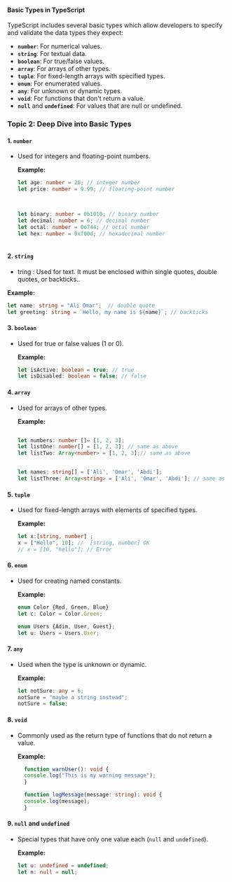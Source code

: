 #### Basic Types in TypeScript
TypeScript includes several basic types which allow developers to specify and validate the data types they expect:

- **`number`**: For numerical values.
- **`string`**: For textual data.
- **`boolean`**: For true/false values.
- **`array`**: For arrays of other types.
- **`tuple`**: For fixed-length arrays with specified types.
- **`enum`**: For enumerated values.
- **`any`**: For unknown or dynamic types.
- **`void`**: For functions that don't return a value.
- **`null`** and **`undefined`**: For values that are null or undefined.



### Topic 2: Deep Dive into Basic Types

#### 1. `number`

- Used for integers and floating-point numbers.
  
  **Example:**
  ```typescript
  let age: number = 20; // integer number
  let price: number = 9.99; // floating-point number
  
  

  let binary: number = 0b1010; // binary number
  let decimal: number = 6; // decimal number
  let octal: number = 0o744; // octal number
  let hex: number = 0xf00d; // hexadecimal number
 
  ```

#### 2. `string`

-   tring : Used for text. It must be enclosed within single quotes, double quotes, or backticks..
  
  **Example:**
  ```typescript
  let name: string = "Ali Omar";  // double quote
  let greeting: string = `Hello, my name is ${name}`; // backticks

  ```

#### 3. `boolean`

- Used for true or false values (1 or 0).
  
  **Example:**
  ```typescript
  let isActive: boolean = true; // true
  let isDisabled: boolean = false; // false

#### 4. `array`

- Used for arrays of other types. 
  
  **Example:**
  ```typescript

  let numbers: number []= [1, 2, 3]; 
  let listOne: number[] = [1, 2, 3]; // same as above
  let listTwo: Array<number> = [1, 2, 3];// same as above

  
  let names: string[] = ['Ali', 'Omar', 'Abdi'];
  let listThree: Array<string> = ['Ali', 'Omar', 'Abdi']; // same as above
  ```

#### 5. `tuple`

- Used for fixed-length arrays with elements of specified types.
  
  **Example:**
  ```typescript
  let x:[string, number] ; 
  x = ["Hello", 10]; //  [string, number] OK
  // x = [10, "hello"]; // Error
  ```

#### 6. `enum`

- Used for creating named constants.
  
  **Example:**
  ```typescript
  enum Color {Red, Green, Blue}
  let c: Color = Color.Green;
  
  enum Users {Adim, User, Guest};
  let u: Users = Users.User;
  ```

#### 7. `any`

- Used when the type is unknown or dynamic.
  
  **Example:**
  ```typescript
  let notSure: any = 6;
  notSure = "maybe a string instead";
  notSure = false;
  ```

#### 8. `void`

- Commonly used as the return type of functions that do not return a value.
  
  **Example:**
  ```typescript
    function warnUser(): void {
    console.log("This is my warning message");
    }

    function logMessage(message: string): void {
    console.log(message);
    }

  ```

#### 9. `null` and `undefined`

- Special types that have only one value each (`null` and `undefined`).
  
  **Example:**
  ```typescript
  let u: undefined = undefined;
  let n: null = null;
  ```